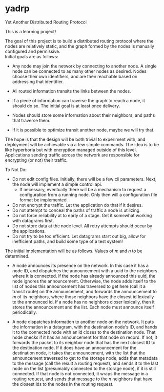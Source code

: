 # yadrp 
Yet Another Distributed Routing Protocol

This is a learning project!

The goal of this project is to build a distributed routing protocol where the
nodes are relatively static, and the graph formed by the nodes is manually
configured and permissive.  
Initial goals are as follows:

* Any node may join the network by connecting to another node. A single node
  can be connected to as many other nodes as desired. Nodes choose their own
  identifiers, and are then reachable based on addressing that identifier.

* All routed information transits the links between the nodes.

* If a piece of information can traverse the graph to reach a node, it should
  do so. The initial goal is at least once delivery.

* Nodes should store some information about their neighbors, and paths that traverse them.

* If it is possible to optimize transit another node, maybe we will try that.

The hope is that the design will be both trivial to experiment with, and
deployment will be achievable via a few simple commands. The idea is to be like
hyperboria but with encryption managed outside of this level. Applications sending traffic across
the network are responsible for encrypting (or not) their traffic.

To Not Do:
* Do not edit config files. Initially, there will be a few cli parameters. Next, the node will implement a simple control api.
  * If necessary, eventually there will be a mechanism to request a
    configuration from a running node. Only then will a configuration file
    format be implemented.
* Do not encrypt the traffic. Let the application do that if it desires.
* Do not attempt to conceal the paths of traffic a node is utilizing.
* Do not force reliability at to early of a stage. Get it somewhat working with datagrams first.
* Do not store data at the node level. All retry attempts should occur by the applications.
* Do not try to be too efficient. Let datagrams start out big, allow for inefficient paths, and build some type of a test system!

The initial implementation will be as follows. Values of _m_ and _n_ to be determined.

* A node announces its presence on the network. In this case it has a node ID, and dispatches the
  announcement with a uuid to the neighbors where it is connected. If the node has already announced this uuid,
  the node ignores the announcement. Otherwise, the node adds itself to the
  list of nodes this announcement has traversed to get here (call it a transit route) on the announcement, and forwards the
  announcement to _m_ of its neighbors, where those neighbors have the closest
  id lexically to the announced id. If a node has no neighbors closer lexically, then it stores the announcement and the list.
  Each node must announce itself periodically.

* A node dispatches information to another node on the network. It puts the information in a datagram, with the destination node's ID, and hands it to the connected node with an id closes to the destination node.
	That node checks if it has an announcement for that node on record. If not, it forwards the packet to its neighbor node that has the next closest ID to the destination node. If it does have an announcement for
	the destination node, it takes that announcement, with the list that the announcement traversed to get to the storage node, adds that metadata to the message (call the result a routing request), and sends it to the last node on the list (presumably connected to the storage node), if it is still connected.
	If that node is not connected, it wraps the message in a routing request, and sends that message to the _n_ neighbors that have the closest ids to the nodes in the routing request.




